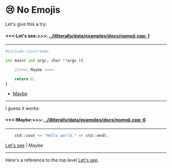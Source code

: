 
😢 No Emojis
============

Let's give this a try:

#### <a name="let-s-see"></a><<<:**Let's see**:>>>: [../illiterally/data/examples/docs/nomoji.cpp: 1](../illiterally/data/examples/docs/nomoji.cpp)
___
```python
#include <iostream>

int main( int argc, char **argv ){

    //<<<: Maybe :>>>

    return 0;
}

```


- [Maybe](#maybe)

___

I guess it works:

#### <a name="maybe"></a><<<:**Maybe**:>>>: [../illiterally/data/examples/docs/nomoji.cpp: 6](../illiterally/data/examples/docs/nomoji.cpp)
___
```python
    std::cout << "Hello world." << std::endl;

```

<span>[Let's see](#let-s-see) |&nbsp;Maybe</span>

___

Here's a reference to the top level [Let's see](#let-s-see).